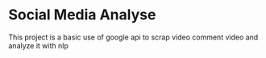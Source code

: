# Social Media Analyse
This project is a basic use of google api to scrap video comment video and analyze it with nlp 
